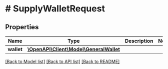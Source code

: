 # # SupplyWalletRequest

## Properties

Name | Type | Description | Notes
------------ | ------------- | ------------- | -------------
**wallet** | [**\OpenAPI\Client\Model\GeneralWallet**](GeneralWallet.md) |  |

[[Back to Model list]](../../README.md#models) [[Back to API list]](../../README.md#endpoints) [[Back to README]](../../README.md)
